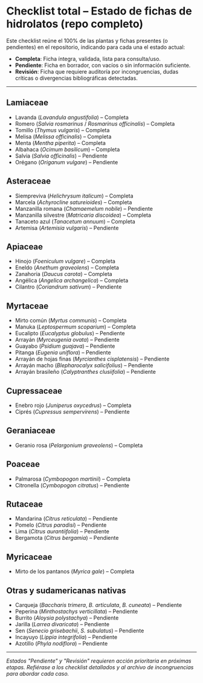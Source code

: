 # Checklist total – Estado de fichas de hidrolatos (repo completo)

Este checklist reúne el 100% de las plantas y fichas presentes (o pendientes) en el repositorio, indicando para cada una el estado actual:
- **Completa**: Ficha íntegra, validada, lista para consulta/uso.
- **Pendiente**: Ficha en borrador, con vacíos o sin información suficiente.
- **Revisión**: Ficha que requiere auditoría por incongruencias, dudas críticas o divergencias bibliográficas detectadas.

---

## Lamiaceae
- Lavanda (*Lavandula angustifolia*) – Completa
- Romero (*Salvia rosmarinus* / *Rosmarinus officinalis*) – Completa
- Tomillo (*Thymus vulgaris*) – Completa
- Melisa (*Melissa officinalis*) – Completa
- Menta (*Mentha piperita*) – Completa
- Albahaca (*Ocimum basilicum*) – Completa
- Salvia (*Salvia officinalis*) – Pendiente
- Orégano (*Origanum vulgare*) – Pendiente

## Asteraceae
- Siempreviva (*Helichrysum italicum*) – Completa
- Marcela (*Achyrocline satureioides*) – Completa
- Manzanilla romana (*Chamaemelum nobile*) – Pendiente
- Manzanilla silvestre (*Matricaria discoidea*) – Completa
- Tanaceto azul (*Tanacetum annuum*) – Completa
- Artemisa (*Artemisia vulgaris*) – Pendiente

## Apiaceae
- Hinojo (*Foeniculum vulgare*) – Completa
- Eneldo (*Anethum graveolens*) – Completa
- Zanahoria (*Daucus carota*) – Completa
- Angélica (*Angelica archangelica*) – Completa
- Cilantro (*Coriandrum sativum*) – Pendiente

## Myrtaceae
- Mirto común (*Myrtus communis*) – Completa
- Manuka (*Leptospermum scoparium*) – Completa
- Eucalipto (*Eucalyptus globulus*) – Pendiente
- Arrayán (*Myrceugenia ovata*) – Pendiente
- Guayabo (*Psidium guajava*) – Pendiente
- Pitanga (*Eugenia uniflora*) – Pendiente
- Arrayán de hojas finas (*Myrcianthes cisplatensis*) – Pendiente
- Arrayán macho (*Blepharocalyx salicifolius*) – Pendiente
- Arrayán brasileño (*Calyptranthes clusiifolia*) – Pendiente

## Cupressaceae
- Enebro rojo (*Juniperus oxycedrus*) – Completa
- Ciprés (*Cupressus sempervirens*) – Pendiente

## Geraniaceae
- Geranio rosa (*Pelargonium graveolens*) – Completa

## Poaceae
- Palmarosa (*Cymbopogon martinii*) – Completa
- Citronella (*Cymbopogon citratus*) – Pendiente

## Rutaceae
- Mandarina (*Citrus reticulata*) – Pendiente
- Pomelo (*Citrus paradisi*) – Pendiente
- Lima (*Citrus aurantiifolia*) – Pendiente
- Bergamota (*Citrus bergamia*) – Pendiente

## Myricaceae
- Mirto de los pantanos (*Myrica gale*) – Completa

## Otras y sudamericanas nativas
- Carqueja (*Baccharis trimera*, *B. articulata*, *B. cuneata*) – Pendiente
- Peperina (*Minthostachys verticillata*) – Pendiente
- Burrito (*Aloysia polystachya*) – Pendiente
- Jarilla (*Larrea divaricata*) – Pendiente
- Sen (*Senecio grisebachii*, *S. subulatus*) – Pendiente
- Incayuyo (*Lippia integrifolia*) – Pendiente
- Azotillo (*Phyla nodiflora*) – Pendiente

---

*Estados "Pendiente" y "Revisión" requieren acción prioritaria en próximas etapas. Refiérase a los checklist detallados y al archivo de incongruencias para abordar cada caso.*

